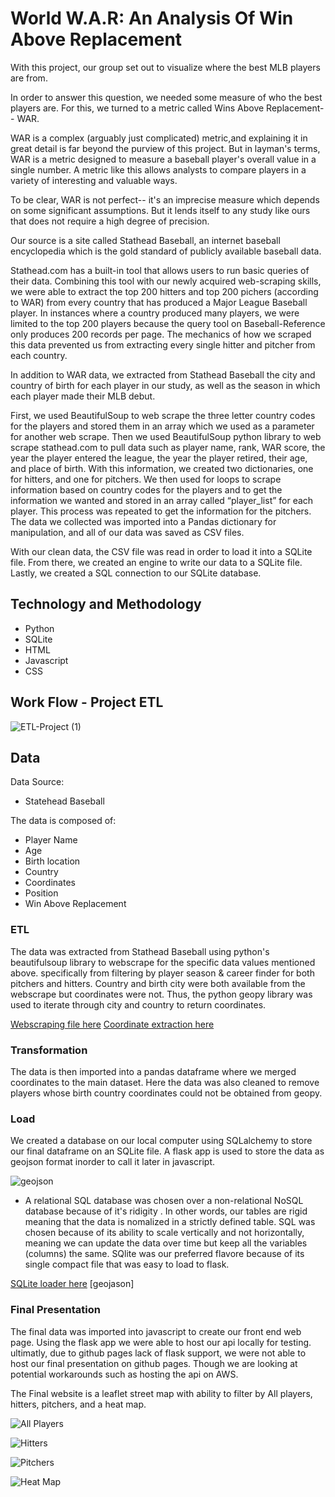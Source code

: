# World W.A.R: An Analysis Of Win Above Replacement 

With this project, our group set out to visualize where the best MLB players are from.

In order to answer this question, we needed some measure of who the best players are. For this, we turned to a metric called Wins Above Replacement-- WAR.

WAR is a complex (arguably just complicated) metric,and explaining it in great detail is far beyond the purview of this project. But in layman's terms, WAR is a metric designed to measure a baseball player's overall value in a single number. A metric like this allows analysts to compare players in a variety of interesting and valuable ways. 

To be clear, WAR is not perfect-- it's an imprecise measure which depends on some significant assumptions. But it lends itself to any study like ours that does not require a high degree of precision.

Our source is a site called Stathead Baseball, an internet baseball encyclopedia which is the gold standard of publicly available baseball data.

Stathead.com has a built-in tool that allows users to run basic queries of their data. Combining this tool with our newly acquired web-scraping skills, we were able to extract the top 200 hitters and top 200 pichers (according to WAR) from every country that has produced a Major League Baseball player. In instances where a country produced many players, we were limited to the top 200 players because the query tool on Baseball-Reference only produces 200 records per page. The mechanics of how we scraped this data prevented us from extracting every single hitter and pitcher from each country.

In addition to WAR data, we extracted from Stathead Baseball the city and country of birth for each player in our study, as well as the season in which each player made their MLB debut. 

First, we used BeautifulSoup to web scrape the three letter country codes for the players and stored them in an array which we used as a parameter for another web scrape. Then we used BeautifulSoup python library to web scrape stathead.com to pull data such as player name, rank, WAR score, the year the player entered the league, the year the player retired, their age, and place of birth. With this information, we created two dictionaries, one for hitters, and one for pitchers. We then used for loops to scrape information based on country codes for the players and to get the information we wanted and stored in an array called “player_list” for each player. This process was repeated to get the information for the pitchers. The data we collected was imported into a Pandas dictionary for manipulation, and all of our data was saved as CSV files. 

With our clean data, the CSV file was read in order to load it into a SQLite file. From there, we created an engine to write our data to a SQLite file. Lastly, we created a SQL connection to our SQLite database. 

## Technology and Methodology

- Python
- SQLite
- HTML
- Javascript
- CSS

## Work Flow - Project ETL

![ETL-Project (1)](https://github.com/JMNugent1/war-by-country/blob/main/images/ETL%20Project%203.png)

## Data 
Data Source:

- Statehead Baseball 

The data is composed of:
- Player Name
- Age 
- Birth location
- Country 
- Coordinates 
- Position
- Win Above Replacement 


### ETL 

The data was extracted from Stathead Baseball using python's beautifulsoup library to webscrape for the specific data values mentioned above. specifically from filtering by player season & career finder for both pitchers and hitters.
Country and birth city were both available from the webscrape but coordinates were not. Thus, the python geopy library was used to iterate through city and country to return coordinates.

[Webscraping file here](https://github.com/JMNugent1/war-by-country/blob/main/development/main.ipynb)
[Coordinate extraction here](https://github.com/JMNugent1/war-by-country/blob/main/development/coordinates%20.ipynb)

### Transformation 

The data is then imported into a pandas dataframe where we merged coordinates to the main dataset. Here the data was also cleaned to remove players whose birth country coordinates could not be obtained from geopy.

### Load

We created a database on our local computer using SQLalchemy to store our final dataframe on an SQLite file. A flask app is used to store the data as geojson format inorder to call it later in javascript. 

![geojson](https://github.com/JMNugent1/war-by-country/blob/main/images/geojson.png)

- A relational SQL database was chosen over a non-relational NoSQL database because of it's ridigity . In other words, our tables are rigid meaning that the data is nomalized in a strictly defined table. SQL was chosen because of its ability to scale vertically and not horizontally, meaning we can update the data over time but keep all the variables (columns) the same. SQlite was our preferred flavore because of its single compact file that was easy to load to flask. 

[SQLite loader here](https://github.com/JMNugent1/war-by-country/blob/main/sqlite_loader.ipynb)
[geojason]

### Final Presentation 

The final data was imported into javascript to create our front end web page. Using the flask app we were able to host our api locally for testing. ultimatly, due to github pages lack of flask support, we were not able to host our final presentation on github pages. Though we are looking at potential workarounds such as hosting the api on AWS. 

The Final website is a leaflet street map with ability to filter by All players, hitters, pitchers, and a heat map. 

![All Players](https://github.com/JMNugent1/war-by-country/blob/main/images/all_players.png)

![Hitters](https://github.com/JMNugent1/war-by-country/blob/main/images/hitters.png)

![Pitchers](https://github.com/JMNugent1/war-by-country/blob/main/images/pitcher.png)

![Heat Map](https://github.com/JMNugent1/war-by-country/blob/main/images/heat%20map.png)
